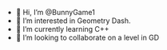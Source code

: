 - 👋 Hi, I’m @BunnyGame1
- 👀 I’m interested in Geometry Dash.
- 🌱 I’m currently learning C++
- 💞️ I’m looking to collaborate on a level in GD

<!---
BunnyGame1/BunnyGame1 is a ✨ special ✨ repository because its `README.md` (this file) appears on your GitHub profile.
You can click the Preview link to take a look at your changes.
--->
